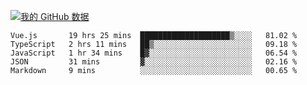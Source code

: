 [![我的 GitHub 数据](https://github-readme-stats.vercel.app/api?username=unbrain&?theme=dark)]()

<!--START_SECTION:waka-->
```text
Vue.js       19 hrs 25 mins  ████████████████████▒░░░░   81.02 % 
TypeScript   2 hrs 11 mins   ██▒░░░░░░░░░░░░░░░░░░░░░░   09.18 % 
JavaScript   1 hr 34 mins    █▓░░░░░░░░░░░░░░░░░░░░░░░   06.54 % 
JSON         31 mins         ▓░░░░░░░░░░░░░░░░░░░░░░░░   02.16 % 
Markdown     9 mins          ░░░░░░░░░░░░░░░░░░░░░░░░░   00.65 % 
```
<!--END_SECTION:waka-->
